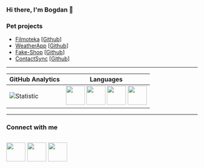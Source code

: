 
### Hi there, I'm Bogdan 👋

### Pet projects 
- [Filmoteka](https://bodia123.github.io/Filmoteka-react/) [[Github](https://github.com/Bodia123/Filmoteka-react)]
- [WeatherApp](https://bodia123.github.io/Weather/)  [[Github](https://github.com/Bodia123/Weather)]
- [Fake-Shop](https://bodia123.github.io/FakeShop/) [[Github](https://github.com/Bodia123/FakeShop)]
- [ContactSync](https://bodia123.github.io/goit-react-hw-07-phonebook/) [[Github](https://github.com/Bodia123/goit-react-hw-07-phonebook)]
---

| **GitHub Analytics** | **Languages** |
|---------------|---------------|
| ![Statistic](https://github-readme-stats.vercel.app/api/top-langs/?username=bodia123&layout=compact&theme=github_dark&border_color=1d1d1f&card_width=400) |<img src="https://user-images.githubusercontent.com/96209694/197349404-84265127-4f0e-4c09-870c-b8fa2aa1fdde.png" style="width:50px; height:50px"> <img src="https://user-images.githubusercontent.com/96209694/197349416-a35cbd14-1553-49d3-b4e1-43c50f50bb7e.png" style="width:50px; height:50px"> <img src="https://user-images.githubusercontent.com/96209694/197349421-fe45089b-2d88-4c5a-bc91-84cec9f67fd0.png" style="width:50px; height:50px"> <img src="https://user-images.githubusercontent.com/96209694/197349430-7ebc6bc6-feec-4442-bc84-d78dd70f4595.png" style="width:50px; height:50px"> |

---




### Connect with me

[<img src="https://user-images.githubusercontent.com/96209694/197349837-9a197b23-2a08-4c01-92b9-22c9cfca6faa.png" style="width:50px; height:50px" >](https://github.com/bodia123)
[<img src="https://user-images.githubusercontent.com/96209694/197349355-31009bb6-8171-4533-adf5-2d1f60d00230.png" style="width:50px; height:50px" >](https://www.linkedin.com/in/zinovkin/)
[<img src="https://user-images.githubusercontent.com/96209694/197350945-d92dab8d-5075-4a38-9065-25325ba8cac4.png" style="width:50px; height:50px" >](mailto:bogdan.zinovkin.work@gmail.com@gmail.com)
---
